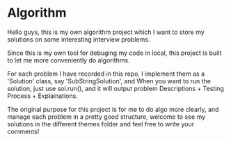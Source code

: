 # Algorithm

Hello guys, this is my own algorithm project which I want to store my solutions on some interesting interview problems.

Since this is my own tool for debuging my code in local, this project is built to let me more conveniently do algorithms.

For each problem I have recorded in this repo, I implement them as a 'Solution' class, say 'SubStringSolution', and When you want to run the solution, just use sol.run(), and it will output problem Descriptions + Testing Process + Explainations.

The original purpose for this project is for me to do algo more clearly, and manage each problem in a pretty good structure, welcome to see my solutions in the different themes folder and feel free to write your comments!
